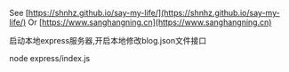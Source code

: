 See [https://shnhz.github.io/say-my-life/](https://shnhz.github.io/say-my-life/) Or
[https://www.sanghangning.cn](https://www.sanghangning.cn)

启动本地express服务器,开启本地修改blog.json文件接口

node express/index.js